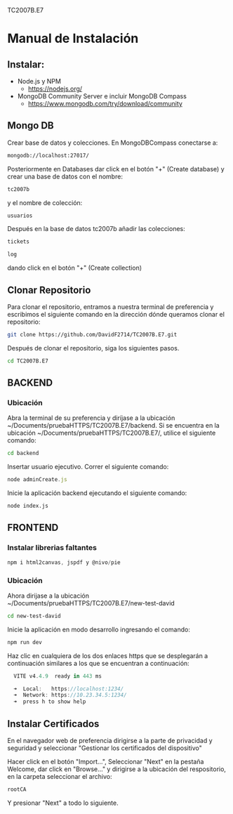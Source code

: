 TC2007B.E7
# Manual de Instalación

## Instalar:
- Node.js y NPM
  - https://nodejs.org/
- MongoDB Community Server e incluir MongoDB Compass
  - https://www.mongodb.com/try/download/community
 
## Mongo DB 

Crear base de datos y colecciones. 
En MongoDBCompass conectarse a:
```sh
mongodb://localhost:27017/
```
Posteriormente en Databases dar click en el botón "+" (Create database)
y crear una base de datos con el nombre:
```sh
tc2007b 
```
y el nombre de colección:
```sh
usuarios
```
Después en la base de datos tc2007b añadir las colecciones:
```sh
tickets
```
```sh
log
```
dando click en el botón "+" (Create collection)


## Clonar Repositorio 

Para clonar el repositorio, entramos a nuestra terminal de preferencia y escribimos el siguiente comando en la dirección dónde queramos clonar el repositorio:

```sh
git clone https://github.com/DavidF2714/TC2007B.E7.git
```

Después de clonar el repositorio, siga los siguientes pasos.

```sh
cd TC2007B.E7
```

## BACKEND 

### Ubicación

Abra la terminal de su preferencia y diríjase a la ubicación ~/Documents/pruebaHTTPS/TC2007B.E7/backend.
Si se encuentra en la ubicación ~/Documents/pruebaHTTPS/TC2007B.E7/, utilice el siguiente comando:

```sh
cd backend
```

Insertar usuario ejecutivo.
Correr el siguiente comando:

```js
node adminCreate.js
```

Inicie la aplicación backend ejecutando el siguiente comando:

```sh
node index.js
```

## FRONTEND

### Instalar librerias faltantes

```js
npm i html2canvas, jspdf y @nivo/pie
```

### Ubicación

Ahora dirijase a la ubicación ~/Documents/pruebaHTTPS/TC2007B.E7/new-test-david
```sh
cd new-test-david
```

Inicie la aplicación en modo desarrollo ingresando el comando:

```sh
npm run dev
```

Haz clic en cualquiera de los dos enlaces https que se desplegarán a continuación similares a los que se encuentran a continuación:

```js
  VITE v4.4.9  ready in 443 ms

  ➜  Local:   https://localhost:1234/
  ➜  Network: https://10.23.34.5:1234/
  ➜  press h to show help
```

## Instalar Certificados 

En el navegador web de preferencia dirigirse a la parte de privacidad y seguridad y seleccionar "Gestionar los certificados del dispositivo"

Hacer click en el botón "Import...", Seleccionar "Next" en la pestaña Welcome, dar click en "Browse..." y dirigirse a la ubicación del respositorio, en la carpeta seleccionar el archivo:

```sh
rootCA
```
Y presionar "Next" a todo lo siguiente.

